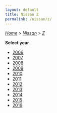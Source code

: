 ```yaml
---
layout: default
title: Nissan Z
permalink: /nissan/z/
---
```

[*Home*](/) > [*Nissan*](/nissan/) > [*Z*](/nissan/z/)

**Select year**

- [2006](/nissan/z/2006/)
- [2007](/nissan/z/2007/)
- [2008](/nissan/z/2008/)
- [2009](/nissan/z/2009/)
- [2010](/nissan/z/2010/)
- [2011](/nissan/z/2011/)
- [2012](/nissan/z/2012/)
- [2013](/nissan/z/2013/)
- [2014](/nissan/z/2014/)
- [2015](/nissan/z/2015/)
- [2016](/nissan/z/2016/)